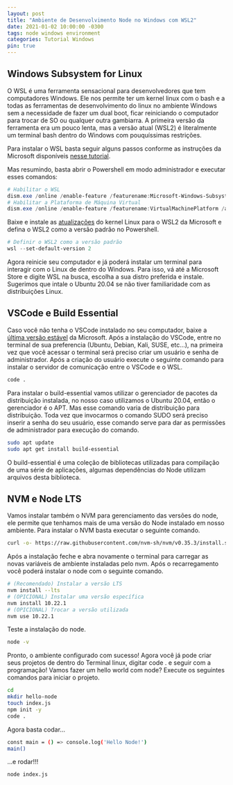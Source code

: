 ```yaml
---
layout: post
title: "Ambiente de Desenvolvimento Node no Windows com WSL2"
date: 2021-01-02 10:00:00 -0300
tags: node windows environment
categories: Tutorial Windows
pin: true
---
```


## Windows Subsystem for Linux

O WSL é uma ferramenta sensacional para desenvolvedores que tem computadores Windows. Ele nos permite ter um kernel linux com o bash e a todas as ferramentas de desenvolvimento do linux no ambiente Windows sem a necessidade de fazer um dual boot, ficar reiniciando o computador para trocar de SO ou qualquer outra gambiarra. A primeira versão da ferramenta era um pouco lenta, mas a versão atual (WSL2) é literalmente um terminal bash dentro do Windows com pouquíssimas restrições.

Para instalar o WSL basta seguir alguns passos conforme as instruções da Microsoft disponíveis [nesse tutorial](https://docs.microsoft.com/pt-br/windows/wsl/install-win10).

Mas resumindo, basta abrir o Powershell em modo administrador e executar esses comandos:
```Powershell
# Habilitar o WSL
dism.exe /online /enable-feature /featurename:Microsoft-Windows-Subsystem-Linux /all /norestart
# Habilitar a Plataforma de Máquina Virtual
dism.exe /online /enable-feature /featurename:VirtualMachinePlatform /all /norestart
```

Baixe e instale as [atualizações](https://wslstorestorage.blob.core.windows.net/wslblob/wsl_update_x64.msi) do kernel Linux para o WSL2 da Microsoft e defina o WSL2 como a versão padrão no Powershell.

```Powershell
# Definir o WSL2 como a versão padrão
wsl --set-default-version 2
```

Agora reinicie seu computador e já poderá instalar um terminal para interagir com o Linux de dentro do Windows. Para isso, vá até a Microsoft Store e digite WSL na busca, escolha a sua distro preferida e instale. Sugerimos que intale o Ubuntu 20.04 se não tiver familiaridade com as distribuições Linux.

## VSCode e Build Essential

Caso você não tenha o VSCode instalado no seu computador, baixe a [última versão estável](https://code.visualstudio.com) da Microsoft. Após a instalação do VSCode, entre no terminal de sua preferencia (Ubuntu, Debian, Kali, SUSE, etc...), na primeira vez que você acessar o terminal será preciso criar um usuário e senha de administrador. Após a criação do usuário execute o seguinte comando para instalar o servidor de comunicação entre o VSCode e o WSL.

```bash
code .
```

Para instalar o build-essential vamos utilizar o gerenciador de pacotes da distribuição instalada, no nosso caso utilizamos o Ubuntu 20.04, então o gerenciador é o APT. Mas esse comando varia de distribuição para distribuição. Toda vez que invocarmos o comando SUDO será preciso inserir a senha do seu usuário, esse comando serve para dar as permissões de administrador para execução do comando.

```bash
sudo apt update 
sudo apt get install build-essential
```

O build-essential é uma coleção de bibliotecas utilizadas para compilação de uma série de aplicações, algumas dependências do Node utilizam arquivos desta biblioteca.

## NVM e Node LTS

Vamos instalar também o NVM para gerenciamento das versões do node, ele permite que tenhamos mais de uma versão do Node instalado em nosso ambiente. Para instalar o NVM basta executar o seguinte comando.

```bash
curl -o- https://raw.githubusercontent.com/nvm-sh/nvm/v0.35.3/install.sh | bash
```

Após a instalação feche e abra novamente o terminal para carregar as novas variáveis de ambiente instaladas pelo nvm. Após o recarregamento você poderá instalar o node com o seguinte comando.

```bash
# (Recomendado) Instalar a versão LTS
nvm install --lts
# (OPICIONAL) Instalar uma versão específica
nvm install 10.22.1
# (OPICIONAL) Trocar a versão utilizada
nvm use 10.22.1
```

Teste a instalação do node.

```bash
node -v
```

Pronto, o ambiente configurado com sucesso! Agora você já pode criar seus projetos de dentro do Terminal linux, digitar code . e seguir com a programação! Vamos fazer um hello world com node? Execute os seguintes comandos para iniciar o projeto.

```bash
cd
mkdir hello-node
touch index.js
npm init -y
code .
```

Agora basta codar...

```bash
const main = () => console.log('Hello Node!')
main()
```
...e rodar!!!
```bash
node index.js
```